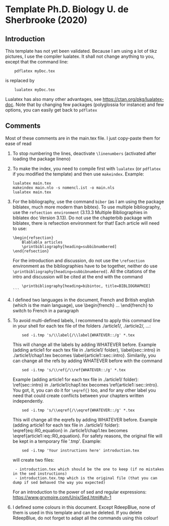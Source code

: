 # Template Ph.D. Biology U. de Sherbrooke (2020)
## Introduction
This template has not yet been validated. Because I am using a lot of tikz pictures, I use the compiler lualatex. It shall not change anything to you, except that the command line:
```
	pdflatex myDoc.tex
```
is replaced by
```
	lualatex myDoc.tex
```
Lualatex has also many other advantages, see https://ctan.org/pkg/lualatex-doc. Note that by changing few packages (polyglossia for instance) and few options, you can easily get back to ```pdflatex```

## Comments
Most of these comments are in the main.tex file. I just copy-paste them for ease of read
1. To stop numbering the lines, deactivate ```\linenumbers``` (activated after loading the package lineno)
2. To make the index, you need to compile first with ```lualatex``` (or ```pdflatex``` if you modified the template) and then use ```makeindex```. Example:
	```
	lualatex main.tex
	makeindex main.nlo -s nomencl.ist -o main.nls
	lualatex main.tex
	```
3. For the bibliography, use the command ```biber``` (as I am using the package biblatex, much more modern than bibtex).
	To use multiple bibliography, use the ```refsection environment``` (3.13.3 Multiple Bibliographies in biblatex doc Version 3.13). Do not use the chapterbib package with biblatex, there is refsection environment for that!
	Each article will need to use:
	```
	\begin{refsection}
		Blablabla articles
		\printbibliography[heading=subbibnumbered]
	\end{refsection}
	```
	For the introduction and discussion, do not use the ```\refsection``` environment as the bibliographies have to be together, neither do use ```\printbibliography[heading=subbibnumbered]```. All the citations of the intro and discussion will be cited at the end with the command
	````
		\printbibliography[heading=bibintoc, title=BIBLIOGRAPHIE]
	```
4. I defined two languages in the document, French and British english (which is the main language), use \begin{french} ... \end{french} to switch to French in a paragraph
5. To avoid multi-defined labels, I recommend to apply this command line in your shell for each tex file of the folders ./article1/, ./article2/, ...:
	```
		sed -i.tmp 's/\\label{/\\label{WHATEVER::/g' *.tex
	```
	This will change all the labels by adding WHATEVER before. Example (adding article1 for each tex file in ./article1/ folder), \label{sec::intro} in ./article1/chap1.tex becomes \label{article1::sec::intro}. Similarily, you can change all the refs by adding WHATEVER before with the command
	```
		sed -i.tmp 's/\\ref{/\\ref{WHATEVER::/g' *.tex
	```
	Example (adding article1 for each tex file in ./article1/ folder): \ref{sec::intro} in ./article1/chap1.tex becomes \ref{article1::sec::intro}. You got, it, you can do it for ``` \eqref{} ``` too, and for any other label you need that could create conflicts between your chapters written independently.
	```
		sed -i.tmp 's/\\eqref{/\\eqref{WHATEVER::/g' *.tex
	```
	This will change all the eqrefs by adding WHATEVER before. Example (adding article1 for each tex file in ./article1/ folder): \eqref{eq::R0_equation} in ./article1/chap1.tex becomes \eqref{article1::eq::R0_equation}. For safety reasons, the original file will be kept in a temporary file '.tmp'. Example:
	````
		sed -i.tmp 'Your instructions here' introduction.tex
	````
	will create two files:

		- introduction.tex which should be the one to keep (if no mistakes in the sed instructions)
		- introduction.tex.tmp which is the original file (that you can dump if sed behaved the way you expected)
	
	For an introduction to the power of sed and regular expressions: https://www.grymoire.com/Unix/Sed.html#uh-1 
6. I defined some colours in this document. Except RdeepBlue, none of them is used in this template and can be deleted.
 	If you delete RdeepBlue, do not forget to adapt all the commands using this colour!